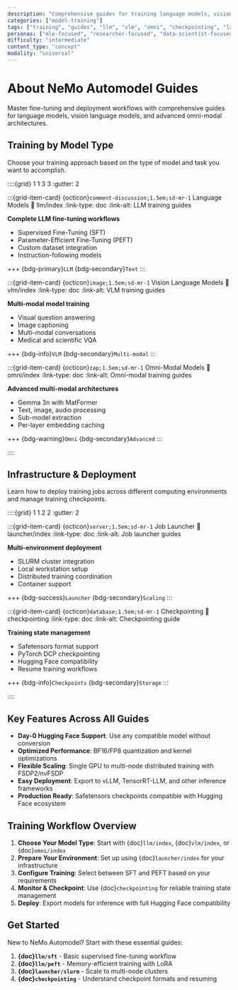 ```yaml
---
description: "Comprehensive guides for training language models, vision language models, and omni-modal models with NeMo Automodel across different environments."
categories: ["model-training"]
tags: ["training", "guides", "llm", "vlm", "omni", "checkpointing", "launcher", "yaml-config"]
personas: ["mle-focused", "researcher-focused", "data-scientist-focused"]
difficulty: "intermediate"
content_type: "concept"
modality: "universal"
---
```


# About NeMo Automodel Guides

Master fine-tuning and deployment workflows with comprehensive guides for language models, vision language models, and advanced omni-modal architectures.

## Training by Model Type

Choose your training approach based on the type of model and task you want to accomplish.

::::{grid} 1 1 3 3
:gutter: 2

:::{grid-item-card} {octicon}`comment-discussion;1.5em;sd-mr-1` Language Models
:link: llm/index
:link-type: doc
:link-alt: LLM training guides

**Complete LLM fine-tuning workflows**

- Supervised Fine-Tuning (SFT)
- Parameter-Efficient Fine-Tuning (PEFT)
- Custom dataset integration
- Instruction-following models

+++
{bdg-primary}`LLM`
{bdg-secondary}`Text`
:::

:::{grid-item-card} {octicon}`image;1.5em;sd-mr-1` Vision Language Models
:link: vlm/index
:link-type: doc
:link-alt: VLM training guides

**Multi-modal model training**

- Visual question answering
- Image captioning
- Multi-modal conversations
- Medical and scientific VQA

+++
{bdg-info}`VLM`
{bdg-secondary}`Multi-modal`
:::

:::{grid-item-card} {octicon}`zap;1.5em;sd-mr-1` Omni-Modal Models
:link: omni/index
:link-type: doc
:link-alt: Omni-modal training guides

**Advanced multi-modal architectures**

- Gemma 3n with MatFormer
- Text, image, audio processing
- Sub-model extraction
- Per-layer embedding caching

+++
{bdg-warning}`Omni`
{bdg-secondary}`Advanced`
:::

::::

## Infrastructure & Deployment

Learn how to deploy training jobs across different computing environments and manage training checkpoints.

::::{grid} 1 1 2 2
:gutter: 2

:::{grid-item-card} {octicon}`server;1.5em;sd-mr-1` Job Launcher
:link: launcher/index
:link-type: doc
:link-alt: Job launcher guides

**Multi-environment deployment**

- SLURM cluster integration
- Local workstation setup
- Distributed training coordination
- Container support

+++
{bdg-success}`Launcher`
{bdg-secondary}`Scaling`
:::

:::{grid-item-card} {octicon}`database;1.5em;sd-mr-1` Checkpointing
:link: checkpointing
:link-type: doc
:link-alt: Checkpointing guide

**Training state management**

- Safetensors format support
- PyTorch DCP checkpointing
- Hugging Face compatibility
- Resume training workflows

+++
{bdg-info}`Checkpoints`
{bdg-secondary}`Storage`
:::

::::

## Key Features Across All Guides

- **Day-0 Hugging Face Support**: Use any compatible model without conversion
- **Optimized Performance**: BF16/FP8 quantization and kernel optimizations
- **Flexible Scaling**: Single GPU to multi-node distributed training with FSDP2/nvFSDP
- **Easy Deployment**: Export to vLLM, TensorRT-LLM, and other inference frameworks
- **Production Ready**: Safetensors checkpoints compatible with Hugging Face ecosystem

## Training Workflow Overview

1. **Choose Your Model Type**: Start with {doc}`llm/index`, {doc}`vlm/index`, or {doc}`omni/index`
2. **Prepare Your Environment**: Set up using {doc}`launcher/index` for your infrastructure
3. **Configure Training**: Select between SFT and PEFT based on your requirements
4. **Monitor & Checkpoint**: Use {doc}`checkpointing` for reliable training state management
5. **Deploy**: Export models for inference with full Hugging Face compatibility

## Get Started

New to NeMo Automodel? Start with these essential guides:

1. **{doc}`llm/sft`** - Basic supervised fine-tuning workflow
2. **{doc}`llm/peft`** - Memory-efficient training with LoRA
3. **{doc}`launcher/slurm`** - Scale to multi-node clusters
4. **{doc}`checkpointing`** - Understand checkpoint formats and resuming
